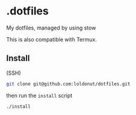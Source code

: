 # .dotfiles

My dotfiles, managed by using stow

This is also compatible with Termux.

## Install

(SSH)

```sh
git clone git@github.com:loldonut/dotfiles.git

```

then run the `install` script

```sh
./install
```
